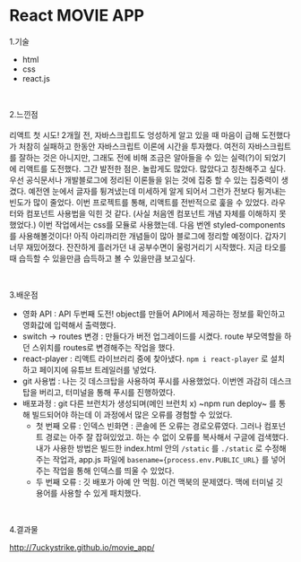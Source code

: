 # React MOVIE APP

1.기술
 - html
 - css
 - react.js
 
<br/>

2.느낀점 
<br/><br/>
리액트 첫 시도! 2개월 전, 자바스크립트도 엉성하게 알고 있을 때 마음이 급해 도전했다가 처참히 실패하고 한동안 자바스크립트 이론에 시간을 투자했다. 여전히 자바스크립트를 잘하는 것은 아니지만, 그래도 전에 비해 조금은 알아들을 수 있는 실력(?)이 되었기에 리액트를 도전했다. 그간 발전한 점은. 놀랍게도 많았다. 많았다고 칭찬해주고 싶다. 우선 공식문서나 개발블로그에 정리된 이론들을 읽는 것에 집중 할 수 있는 집중력이 생겼다. 예전엔 눈에서 글자를 튕겨냈는데 미세하게 알게 되어서 그런가 전보다 튕겨내는 빈도가 많이 줄었다. 이번 프로젝트를 통해, 리액트를 전반적으로 훑을 수 있었다. 라우터와 컴포넌트 사용법을 익힌 것 같다. (사실 처음엔 컴포넌트 개념 자체를 이해하지 못했었다.) 이번 작업에서는 css를 모듈로 사용했는데. 다음 번엔 styled-components를 사용해볼것이다! 아직 아리까리한 개념들이 많아 블로그에 정리할 예정이다. 갑자기 너무 재밌어졌다. 잔잔하게 흘러가던 내 공부수면이 울렁거리기 시작했다. 지금 타오를때 습득할 수 있을만큼 습득하고 볼 수 있을만큼 보고싶다.

<br/>

3.배운점
 - 영화 API : API 두번째 도전! object를 만들어 API에서 제공하는 정보를 확인하고 영화값에 입력해서 출력했다.
 - switch -> routes 변경 : 만들다가 버전 업그레이드를 시켰다. route 부모역할을 하던 스위치를 routes로 변경해주는 작업을 했다.
 - react-player : 리액트 라이브러리 중에 찾아냈다. `npm i react-player` 로 설치하고 페이지에 유튜브 트레일러를 넣었다.
 - git 사용법 : 나는 깃 데스크탑을 사용하여 푸시를 사용했었다. 이번엔 과감히 데스크탑을 버리고, 터미널을 통해 푸시를 진행하였다. 
 - 배포과정 : git 다른 브런치가 생성되며(메인 브런치 x) ~npm run deploy~ 를 통해 빌드되어야 하는데 이 과정에서 많은 오류를 경험할 수 있었다. 
    - 첫 번째 오류 : 인덱스 빈화면 : 콘솔에 뜬 오류는 경로오류였다. 그러나 컴포넌트 경로는 아주 잘 잡혀있었고. 하는 수 없이 오류를 복사해서 구글에 검색했다. 내가 사용한 방법은 빌드한 index.html 안의  `/static` 를 `./static` 로 수정해주는 작업과, app.js 파일에 `basename={process.env.PUBLIC_URL}` 를 넣어주는 작업을 통해 인덱스를 띄울 수 있었다. 
    - 두 번째 오류 : 깃 배포가 아예 안 먹힘. 이건 맥북의 문제였다. 맥에 터미널 깃 용어를 사용할 수 있게 패치했다.
    
<br/>

4.결과물

http://7uckystrike.github.io/movie_app/
